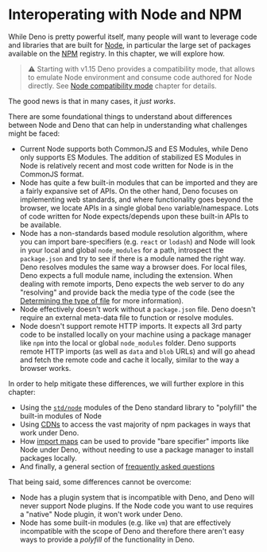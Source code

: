 # Interoperating with Node and NPM

While Deno is pretty powerful itself, many people will want to leverage code and
libraries that are built for [Node](https://nodejs.org/), in particular the
large set of packages available on the [NPM](https://npmjs.com/) registry. In
this chapter, we will explore how.

> ⚠️ Starting with v1.15 Deno provides a compatibility mode, that allows to
> emulate Node environment and consume code authored for Node directly. See
> [Node compatibility mode](./npm_nodejs/compatibility_mode.md) chapter for
> details.

The good news is that in many cases, it _just works_.

There are some foundational things to understand about differences between Node
and Deno that can help in understanding what challenges might be faced:

- Current Node supports both CommonJS and ES Modules, while Deno only supports
  ES Modules. The addition of stabilized ES Modules in Node is relatively recent
  and most code written for Node is in the CommonJS format.
- Node has quite a few built-in modules that can be imported and they are a
  fairly expansive set of APIs. On the other hand, Deno focuses on implementing
  web standards, and where functionality goes beyond the browser, we locate APIs
  in a single global `Deno` variable/namespace. Lots of code written for Node
  expects/depends upon these built-in APIs to be available.
- Node has a non-standards based module resolution algorithm, where you can
  import bare-specifiers (e.g. `react` or `lodash`) and Node will look in your
  local and global `node_modules` for a path, introspect the `package.json` and
  try to see if there is a module named the right way. Deno resolves modules the
  same way a browser does. For local files, Deno expects a full module name,
  including the extension. When dealing with remote imports, Deno expects the
  web server to do any "resolving" and provide back the media type of the code
  (see the
  [Determining the type of file](../typescript/overview.md#determining-the-type-of-file)
  for more information).
- Node effectively doesn't work without a `package.json` file. Deno doesn't
  require an external meta-data file to function or resolve modules.
- Node doesn't support remote HTTP imports. It expects all 3rd party code to be
  installed locally on your machine using a package manager like `npm` into the
  local or global `node_modules` folder. Deno supports remote HTTP imports (as
  well as `data` and `blob` URLs) and will go ahead and fetch the remote code
  and cache it locally, similar to the way a browser works.

In order to help mitigate these differences, we will further explore in this
chapter:

- Using the [`std/node`](./npm_nodejs/std_node.md) modules of the Deno standard
  library to "polyfill" the built-in modules of Node
- Using [CDNs](./npm_nodejs/cdns.md) to access the vast majority of npm packages
  in ways that work under Deno.
- How [import maps](./npm_nodejs/import_maps.md) can be used to provide "bare
  specifier" imports like Node under Deno, without needing to use a package
  manager to install packages locally.
- And finally, a general section of
  [frequently asked questions](./npm_nodejs/faqs.md)

That being said, some differences cannot be overcome:

- Node has a plugin system that is incompatible with Deno, and Deno will never
  support Node plugins. If the Node code you want to use requires a "native"
  Node plugin, it won't work under Deno.
- Node has some built-in modules (e.g. like `vm`) that are effectively
  incompatible with the scope of Deno and therefore there aren't easy ways to
  provide a _polyfill_ of the functionality in Deno.
